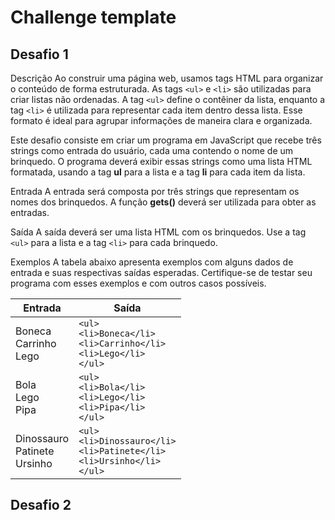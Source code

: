 # Challenge template
## Desafio 1
Descrição
Ao construir uma página web, usamos tags HTML para organizar o conteúdo de forma estruturada. As tags `<ul>` e `<li>` são utilizadas para criar listas não ordenadas. A tag `<ul>` define o contêiner da lista, enquanto a tag `<li>` é utilizada para representar cada item dentro dessa lista. Esse formato é ideal para agrupar informações de maneira clara e organizada.

Este desafio consiste em criar um programa em JavaScript que recebe três strings como entrada do usuário, cada uma contendo o nome de um brinquedo. O programa deverá exibir essas strings como uma lista HTML formatada, usando a tag **ul** para a lista e a tag **li** para cada item da lista.

Entrada
A entrada será composta por três strings que representam os nomes dos brinquedos. A função **gets()** deverá ser utilizada para obter as entradas.

Saída
A saída deverá ser uma lista HTML com os brinquedos. Use a tag `<ul>` para a lista e a tag `<li>` para cada brinquedo.

Exemplos
A tabela abaixo apresenta exemplos com alguns dados de entrada e suas respectivas saídas esperadas. Certifique-se de testar seu programa com esses exemplos e com outros casos possíveis.

Entrada | Saída
--|--
Boneca<br>Carrinho<br>Lego |`<ul>`<br>`<li>Boneca</li>`<br>`<li>Carrinho</li>`<br>`<li>Lego</li>`<br>`</ul>`
Bola<br>Lego<br>Pipa | `<ul>`<br>`<li>Bola</li>`<br>`<li>Lego</li>`<br>`<li>Pipa</li>`<br>`</ul>`
Dinossauro<br>Patinete<br>Ursinho | `<ul>`<br>`<li>Dinossauro</li>`<br>`<li>Patinete</li>`<br>`<li>Ursinho</li>`<br>`</ul>`
## Desafio 2